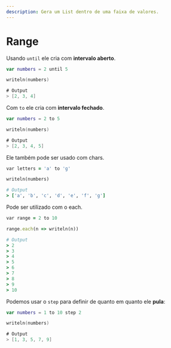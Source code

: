 ```yaml
---
description: Gera um List dentro de uma faixa de valores.
---
```


# Range

Usando `until` ele cria com **intervalo aberto**.

```kotlin
var numbers = 2 until 5

writeln(numbers)

# Output
> [2, 3, 4]
```

Com `to` ele cria com **intervalo fechado**.

```kotlin
var numbers = 2 to 5

writeln(numbers)

# Output
> [2, 3, 4, 5]
```

Ele também pode ser usado com chars.

```ruby
var letters = 'a' to 'g'

writeln(numbers)

# Output
> ['a', 'b', 'c', 'd', 'e', 'f', 'g']
```

Pode ser utilizado com o each.

```ruby
var range = 2 to 10

range.each(n => writeln(n))

# Output
> 2
> 3
> 4
> 5
> 6
> 7
> 8
> 9
> 10
```

Podemos usar o `step` para definir de quanto em quanto ele **pula**:

```kotlin
var numbers = 1 to 10 step 2

writeln(numbers)

# Output
> [1, 3, 5, 7, 9]
```
